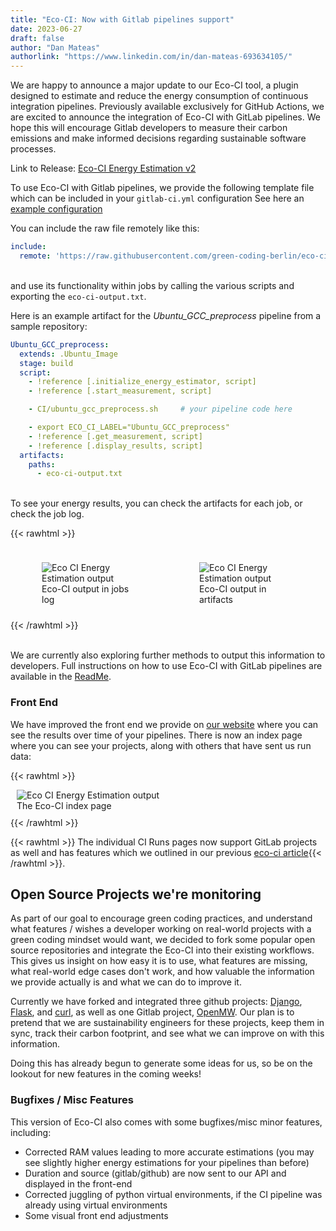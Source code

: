 ```yaml
---
title: "Eco-CI: Now with Gitlab pipelines support"
date: 2023-06-27
draft: false
author: "Dan Mateas"
authorlink: "https://www.linkedin.com/in/dan-mateas-693634105/"
---
```


We are happy to announce a major update to our Eco-CI tool, a plugin designed to estimate and reduce the energy consumption of continuous integration pipelines. Previously available exclusively for GitHub Actions, we are excited to announce the integration of Eco-CI with GitLab pipelines. We hope this will encourage Gitlab developers to measure their carbon emissions and make informed decisions regarding sustainable software processes.

Link to Release: [Eco-CI Energy Estimation v2](https://github.com/green-coding-berlin/eco-ci-energy-estimation/releases/tag/v2)

To use Eco-CI with Gitlab pipelines, we provide the following template file which can be included in your `gitlab-ci.yml` configuration
See here an [example configuration](https://github.com/green-coding-berlin/eco-ci-energy-estimation/blob/main/eco-ci-gitlab.yml)

You can include the raw file remotely like this:

```yaml
include:
  remote: 'https://raw.githubusercontent.com/green-coding-berlin/eco-ci-energy-estimation/main/eco-ci-gitlab.yml'
```
\
and use its functionality within jobs by calling the various scripts and exporting the `eco-ci-output.txt`.

Here is an example artifact for the *Ubuntu_GCC_preprocess* pipeline from a sample repository:

```yaml
Ubuntu_GCC_preprocess:
  extends: .Ubuntu_Image
  stage: build
  script:
    - !reference [.initialize_energy_estimator, script]
    - !reference [.start_measurement, script]

    - CI/ubuntu_gcc_preprocess.sh     # your pipeline code here

    - export ECO_CI_LABEL="Ubuntu_GCC_preprocess"
    - !reference [.get_measurement, script]
    - !reference [.display_results, script]
  artifacts:
    paths:
      - eco-ci-output.txt
```
\
To see your energy results, you can check the artifacts for each job, or check the job log.

{{< rawhtml >}}
<div style="display: flex; flex-wrap: wrap; justify-content: center;">

<div style="flex: 1; margin: 10px;">
<figure>
    <img class="ui large image" src="/img/blog/eco_ci_gitlab_release_2.webp" alt="Eco CI Energy Estimation output" loading="lazy">
    <figcaption>Eco-CI output in jobs log</figcaption>
</figure>
</div>

<div style="flex: 1; margin: 10px;">
<figure>
    <img class="ui large image" src="/img/blog/eco_ci_gitlab_release_3.webp" alt="Eco CI Energy Estimation output" loading="lazy">
    <figcaption>Eco-CI output in artifacts</figcaption>
</figure>
</div>

</div>
{{< /rawhtml >}}

\
We are currently also exploring further methods to output this information to developers. Full instructions on how to use Eco-CI with GitLab pipelines are available in the [ReadMe](https://github.com/green-coding-berlin/eco-ci-energy-estimation/blob/main/README.md#gitlab).

### Front End

We have improved the front end we provide on [our website](https://metrics.green-coding.berlin/ci-index.html) where you can see the results over time of your pipelines. There is now an index page where you can see your projects, along with others that have sent us run data:

{{< rawhtml >}}
<figure style="float: center;  margin: 10px;">
    <img class="ui huge image" src="/img/blog/eco_ci_gitlab_release_1.webp" alt="Eco CI Energy Estimation output" loading="lazy">
    <figcaption>The Eco-CI index page</figcaption>
</figure>
{{< /rawhtml >}}

{{< rawhtml >}} The individual CI Runs pages now support GitLab projects as well and has features which we outlined in our previous <a href="/blog/gmt_v015_released/">eco-ci article</a>{{< /rawhtml >}}.

## Open Source Projects we're monitoring
As part of our goal to encourage green coding practices, and understand what features / wishes a developer working on real-world projects with a green coding mindset would want, we decided to fork some popular open source repositories and integrate the Eco-CI into their existing workflows. This gives us insight on how easy it is to use, what features are missing, what real-world edge cases don't work, and how valuable the information we provide actually is and what we can do to improve it. 

Currently we have forked and integrated three github projects: [Django](https://github.com/green-coding-berlin/django), [Flask](https://github.com/green-coding-berlin/flask), and [curl](https://github.com/green-coding-berlin/curl), as well as one Gitlab project, [OpenMW](https://gitlab.com/green-coding-berlin/eco-ci/openmw). Our plan is to pretend that we are sustainability engineers for these projects, keep them in sync, track their carbon footprint, and see what we can improve on with this information.

Doing this has already begun to generate some ideas for us, so be on the lookout for new features in the coming weeks!

### Bugfixes / Misc Features
This version of Eco-CI also comes with some bugfixes/misc minor features, including:
- Corrected RAM values leading to more accurate estimations (you may see slightly higher energy estimations for your pipelines than before)
- Duration and source (gitlab/github) are now sent to our API and displayed in the front-end
- Corrected juggling of python virtual environments, if the CI pipeline was already using virtual environments
- Some visual front end adjustments